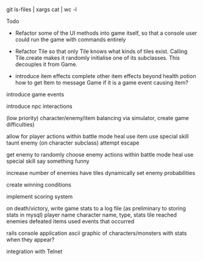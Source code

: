 git ls-files | xargs cat | wc -l

Todo
  * Refactor some of the UI methods into game itself, so that a console user could run the game with commands entirely

  * Refactor Tile so that only Tile knows what kinds of tiles exist. Calling Tile.create makes it randomly initialise one of its subclasses. This decouples it from Game.

  * introduce item effects
    complete other item effects beyond health potion
    how to get Item to message Game if it is a game event causing item?

  introduce game events

  introduce npc interactions

  (low priority) character/enemy/item balancing via simulator, create game difficulties)

  allow for player actions within battle mode
    heal
    use item
    use special skill
    taunt enemy (on character subclass)
    attempt escape

  get enemy to randomly choose enemy actions within battle mode
    heal
    use special skill
    say something funny

  increase number of enemies
  have tiles dynamically set enemy probabilities

  create winning conditions

  implement scoring system

  on death/victory, write game stats to a log file (as preliminary to storing stats in mysql)
    player name
    character name, type, stats
    tile reached
    enemies defeated
    items used
    events that occurred

  rails console application
    ascii graphic of characters/monsters with stats when they appear?

  integration with Telnet